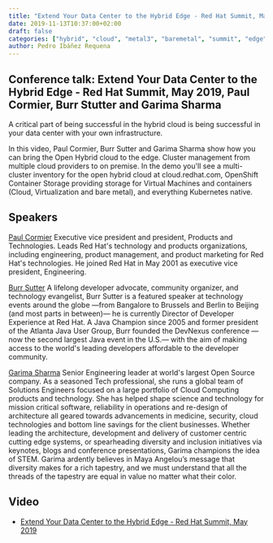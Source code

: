 ```yaml
---
title: "Extend Your Data Center to the Hybrid Edge - Red Hat Summit, May 2019"
date: 2019-11-13T10:37:00+02:00
draft: false
categories: ["hybrid", "cloud", "metal3", "baremetal", "summit", "edge"]
author: Pedro Ibáñez Requena
---
```


## Conference talk: Extend Your Data Center to the Hybrid Edge - Red Hat Summit, May 2019, Paul Cormier, Burr Stutter and Garima Sharma

A critical part of being successful in the hybrid cloud is being successful in your data center with your own infrastructure.

In this video, Paul Cormier, Burr Sutter and Garima Sharma show how you can bring the Open Hybrid cloud to the edge. Cluster management from multiple cloud providers to on premise. In the demo you'll see a multi-cluster inventory for the open hybrid cloud at cloud.redhat.com, OpenShift Container Storage providing storage for Virtual Machines and containers (Cloud, Virtualization and bare metal), and everything Kubernetes native.


## Speakers
[Paul Cormier](https://www.redhat.com/en/about/company/management/paul-cormier) Executive vice president and president, Products and Technologies. Leads Red Hat's technology and products organizations, including engineering, product management, and product marketing for Red Hat's technologies. He joined Red Hat in May 2001 as executive vice president, Engineering.

[Burr Sutter](https://burrsutter.com/) A lifelong developer advocate, community organizer, and technology evangelist, Burr Sutter is a featured speaker at technology events around the globe —from Bangalore to Brussels and Berlin to Beijing (and most parts in between)— he is currently Director of Developer Experience at Red Hat. A Java Champion since 2005 and former president of the Atlanta Java User Group, Burr founded the DevNexus conference —now the second largest Java event in the U.S.— with the aim of making access to the world's leading developers affordable to the developer community.

[Garima Sharma](https://www.linkedin.com/in/garimasharma/) Senior Engineering leader at world's largest Open Source company. As a seasoned Tech professional, she runs a global team of Solutions Engineers focused on a large portfolio of Cloud Computing products and technology. She has helped shape science and technology for mission critical software, reliability in operations and re-design of architecture all geared towards advancements in medicine, security, cloud technologies and bottom line savings for the client businesses.  Whether leading the architecture, development and delivery of customer centric cutting edge systems, or spearheading diversity and inclusion initiatives via keynotes, blogs and conference presentations, Garima champions the idea of STEM.  Garima ardently believes in Maya Angelou’s message that diversity makes for a rich tapestry, and we must understand that all the threads of the tapestry are equal in value no matter what their color.


## Video

* [Extend Your Data Center to the Hybrid Edge - Red Hat Summit, May 2019](https://www.pscp.tv/RedHatOfficial/1vAGRWYPjngJl?t=1h27m51s)
